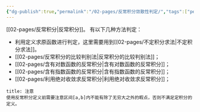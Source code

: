 ```yaml
---
{"dg-publish":true,"permalink":"/02-pages/反常积分敛散性判定/","tags":["personal/blog","math/高等数学/反常积分"]}
---
```


[[02-pages/反常积分\|反常积分]]。
有以下几种方法判定：
 - 利用定义求原函数进行判定，这里需要用到[[02-pages/不定积分求法\|不定积分求法]]。
 - [[02-pages/反常积分的比较判别法\|反常积分的比较判别法]]；
 - [[02-pages/含有对数函数的反常积分\|含有对数函数的反常积分]]；
 - [[02-pages/含有指数函数的反常积分\|含有指数函数的反常积分]]；
 - [[02-pages/利用绝对收敛求反常积分\|利用绝对收敛求反常积分]]；
```ad-caution
title: 注意
使用反常积分定义前需要注意区间[a,b]内不能有除了无穷大之外的暇点，否则不满足定积分的定义。
```
